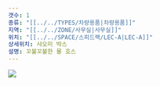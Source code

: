 ```yaml
---
갯수: 1
종류: "[[../../TYPES/차량용품|차량용품]]"
지역: "[[../../ZONE/사무실|사무실]]"
위치: "[[../../SPACE/스피드랙/LEC-A|LEC-A]]"
상세위치: 샤오미 박스
설명: 꼬불꼬불한 물 호스
---
```

![](http://192.168.50.22/devices/240427_IMG_0277.png)